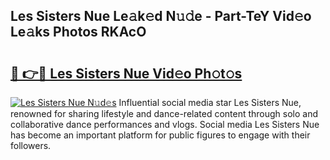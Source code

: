 ## Les Sisters Nue Le𝚊k𝚎d N𝚞𝚍e - Part-TeY Vid𝚎o Le𝚊ks Photos RKAcO

# <h2><a href="http://fb37aay.evod.top/?m=Les+Sisters+Nue">🔗 👉🔴 Les Sisters Nue Vid𝚎o Ph𝚘t𝚘s</a></h2>

[![Les Sisters Nue N𝚞d𝚎s](https://i.imgur.com/8V9OHl7.gif)](http://fb37aay.evod.top/?m=Les+Sisters+Nue)
Influential social media star Les Sisters Nue, renowned for sharing lifestyle and dance-related content through solo and collaborative dance performances and vlogs. Social media Les Sisters Nue has become an important platform for public figures to engage with their followers. 
